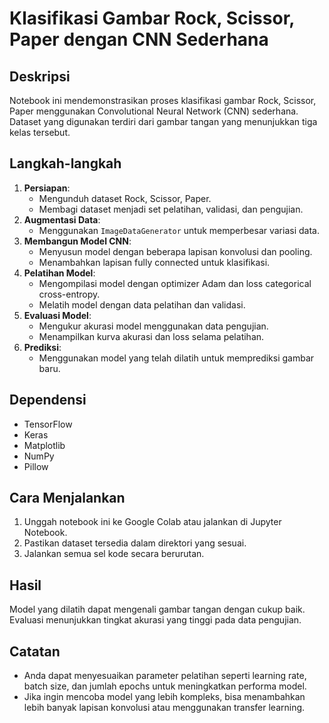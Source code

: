 # Klasifikasi Gambar Rock, Scissor, Paper dengan CNN Sederhana

## Deskripsi

Notebook ini mendemonstrasikan proses klasifikasi gambar Rock, Scissor, Paper menggunakan Convolutional Neural Network (CNN) sederhana. Dataset yang digunakan terdiri dari gambar tangan yang menunjukkan tiga kelas tersebut.

## Langkah-langkah

1. **Persiapan**:
   - Mengunduh dataset Rock, Scissor, Paper.
   - Membagi dataset menjadi set pelatihan, validasi, dan pengujian.
2. **Augmentasi Data**:
   - Menggunakan `ImageDataGenerator` untuk memperbesar variasi data.
3. **Membangun Model CNN**:
   - Menyusun model dengan beberapa lapisan konvolusi dan pooling.
   - Menambahkan lapisan fully connected untuk klasifikasi.
4. **Pelatihan Model**:
   - Mengompilasi model dengan optimizer Adam dan loss categorical cross-entropy.
   - Melatih model dengan data pelatihan dan validasi.
5. **Evaluasi Model**:
   - Mengukur akurasi model menggunakan data pengujian.
   - Menampilkan kurva akurasi dan loss selama pelatihan.
6. **Prediksi**:
   - Menggunakan model yang telah dilatih untuk memprediksi gambar baru.

## Dependensi

- TensorFlow
- Keras
- Matplotlib
- NumPy
- Pillow

## Cara Menjalankan

1. Unggah notebook ini ke Google Colab atau jalankan di Jupyter Notebook.
2. Pastikan dataset tersedia dalam direktori yang sesuai.
3. Jalankan semua sel kode secara berurutan.

## Hasil

Model yang dilatih dapat mengenali gambar tangan dengan cukup baik. Evaluasi menunjukkan tingkat akurasi yang tinggi pada data pengujian.

## Catatan

- Anda dapat menyesuaikan parameter pelatihan seperti learning rate, batch size, dan jumlah epochs untuk meningkatkan performa model.
- Jika ingin mencoba model yang lebih kompleks, bisa menambahkan lebih banyak lapisan konvolusi atau menggunakan transfer learning.
